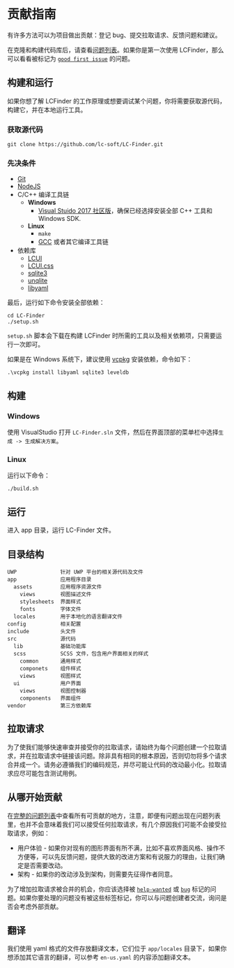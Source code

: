 # 贡献指南

有许多方法可以为项目做出贡献：登记 bug、提交拉取请求、反馈问题和建议。

在克隆和构建代码库后，请查看[问题列表](https://github.com/lc-soft/LC-Finder/issues)。如果你是第一次使用 LCFinder，那么可以看看被标记为 [`good first issue`](https://github.com/lc-soft/LC-Finder/issues?q=is%3Aissue+is%3Aopen+label%3A"good+first+issue") 的问题。

## 构建和运行

如果你想了解 LCFinder 的工作原理或想要调试某个问题，你将需要获取源代码，构建它，并在本地运行工具。

### 获取源代码

    git clone https://github.com/lc-soft/LC-Finder.git


### 先决条件

- [Git](https://git-scm.com/)
- [NodeJS](https://nodejs.org/)
- C/C++ 编译工具链
  - **Windows** 
    - [Visual Stuido 2017 社区版](https://visualstudio.microsoft.com/downloads/)，确保已经选择安装全部 C++ 工具和 Windows SDK.
  - **Linux**
    - `make`
    - [GCC](https://gcc.gnu.org/) 或者其它编译工具链
- 依赖库
  - [LCUI](https://github.com/lc-soft/LCUI)
  - [LCUI.css](https://github.com/lc-ui/lcui.css)
  - [sqlite3](https://www.sqlite.org/)
  - [unqlite](https://www.unqlite.org/)
  - [libyaml](https://github.com/yaml/libyaml)

最后，运行如下命令安装全部依赖：

    cd LC-Finder
    ./setup.sh

`setup.sh` 脚本会下载在构建 LCFinder 时所需的工具以及相关依赖项，只需要运行一次即可。

如果是在 Windows 系统下，建议使用 [vcpkg](https://github.com/Microsoft/vcpkg) 安装依赖，命令如下：

    .\vcpkg install libyaml sqlite3 leveldb

## 构建

### Windows

使用 VisualStudio 打开 `LC-Finder.sln` 文件，然后在界面顶部的菜单栏中选择`生成 -> 生成解决方案`。

### Linux

运行以下命令：

    ./build.sh

## 运行

进入 app 目录，运行 LC-Finder 文件。

## 目录结构

``` text
UWP              针对 UWP 平台的相关源代码及文件
app              应用程序目录
  assets         应用程序资源文件
    views        视图描述文件
    stylesheets  界面样式
    fonts        字体文件
  locales        用于本地化的语言翻译文件
config           相关配置
include          头文件
src              源代码
  lib            基础功能库
  scss           SCSS 文件，包含用户界面相关的样式
    common       通用样式
    componets    组件样式
    views        视图样式
  ui             用户界面
    views        视图控制器
    components   界面组件
vendor           第三方依赖库
```

## 拉取请求

为了使我们能够快速审查并接受你的拉取请求，请始终为每个问题创建一个拉取请求，并在拉取请求中链接该问题。除非具有相同的根本原因，否则切勿将多个请求合并成一个。请务必遵循我们的编码规范，并尽可能让代码的改动最小化。拉取请求应尽可能包含测试用例。

## 从哪开始贡献

在[完整的问题列表](https://github.com/lc-soft/LC-Finder/issues)中查看所有可贡献的地方，注意，即便有问题出现在问题列表里，也并不会意味着我们可以接受任何拉取请求，有几个原因我们可能不会接受拉取请求，例如：

- 用户体验 - 如果你对现有的图形界面有所不满，比如不喜欢界面风格、操作不方便等，可以先反馈问题，提供大致的改进方案和有说服力的理由，让我们确定是否需要改动。
- 架构 - 如果你的改动涉及到架构，则需要先征得作者同意。

为了增加拉取请求被合并的机会，你应该选择被 [`help-wanted`](https://github.com/lc-soft/LC-Finder/issues?q=is%3Aissue+is%3Aopen+label%3A%22help+wanted%22) 或 [`bug`](https://github.com/lc-soft/LC-Finder/issues?q=is%3Aopen+is%3Aissue+label%3A%22bug%22) 标记的问题。如果你要处理的问题没有被这些标签标记，你可以与问题创建者交流，询问是否会考虑外部贡献。

## 翻译

我们使用 yaml 格式的文件存放翻译文本，它们位于 `app/locales` 目录下，如果你想添加其它语言的翻译，可以参考 `en-us.yaml` 的内容添加翻译文本。
